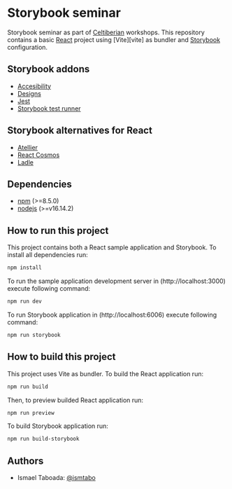 # Storybook seminar

Storybook seminar as part of [Celtiberian][celtiberian] workshops.
This repository contains a basic [React][react] project using [Vite][vite] as bundler and [Storybook][storybook] configuration.

## Storybook addons
- [Accesibility](https://storybook.js.org/addons/@storybook/addon-a11y/)
- [Designs](https://storybook.js.org/addons/storybook-addon-designs/)
- [Jest](https://storybook.js.org/addons/@storybook/addon-jest/)
- [Storybook test runner](https://storybook.js.org/addons/@storybook/test-runner/)

## Storybook alternatives for React
- [Atellier](https://scup.github.io/atellier/)
- [React Cosmos](https://reactcosmos.org/)
- [Ladle](https://ladle.dev/)

## Dependencies

- [npm] (>=8.5.0)
- [nodejs] (>=v16.14.2)

## How to run this project

This project contains both a React sample application and Storybook. To install all dependencies run:

```bash
npm install
```

To run the sample application development server in (http://localhost:3000) execute following command:

```bash
npm run dev
```

To run Storybook application in (http://localhost:6006) execute following command:

```bash
npm run storybook
```

## How to build this project

This project uses Vite as bundler. To build the React application run:

```bash
npm run build
```

Then, to preview builded React application run:

```bash
npm run preview
```

To build Storybook application run:

```bash
npm run build-storybook
```

## Authors

- Ismael Taboada: [@ismtabo]

[react]: https://en.reactjs.org/
[celtiberian]: https://www.celtiberian.es/
[npm]: https://www.npmjs.com/
[nodejs]: https://nodejs.org/en/
[storybook]: https://storybook.js.org/docs/react/get-started/introduction
[vitejs]: https://vitejs.dev/
[@ismtabo]: https://github.com/ismtabo
